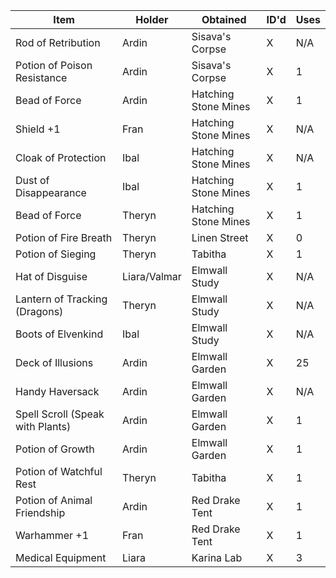| Item                             | Holder       | Obtained             | ID'd | Uses |
| -------------------------------- | ------------ | -------------------- | ---- | ---- |
| Rod of Retribution               | Ardin        | Sisava's Corpse      | X    | N/A  |
| Potion of Poison Resistance      | Ardin        | Sisava's Corpse      | X    | 1    |
| Bead of Force                    | Ardin        | Hatching Stone Mines | X    | 1    |
| Shield +1                        | Fran         | Hatching Stone Mines | X    | N/A  |
| Cloak of Protection              | Ibal         | Hatching Stone Mines | X    | N/A  |
| Dust of Disappearance            | Ibal         | Hatching Stone Mines | X    | 1    |
| Bead of Force                    | Theryn       | Hatching Stone Mines | X    | 1    |
| Potion of Fire Breath            | Theryn       | Linen Street         | X    | 0    |
| Potion of Sieging                | Theryn       | Tabitha              | X    | 1    |
| Hat of Disguise                  | Liara/Valmar | Elmwall Study        | X    | N/A  |
| Lantern of Tracking (Dragons)    | Theryn       | Elmwall Study        | X    | N/A  |
| Boots of Elvenkind               | Ibal         | Elmwall Study        | X    | N/A  |
| Deck of Illusions                | Ardin        | Elmwall Garden       | X    | 25   |
| Handy Haversack                  | Ardin        | Elmwall Garden       | X    | N/A  |
| Spell Scroll (Speak with Plants) | Ardin        | Elmwall Garden       | X    | 1    |
| Potion of Growth                 | Ardin        | Elmwall Garden       | X    | 1    |
| Potion of Watchful Rest          | Theryn       | Tabitha              | X    | 1    |
| Potion of Animal Friendship      | Ardin        | Red Drake Tent       | X    | 1    |
| Warhammer +1                     | Fran         | Red Drake Tent       | X    | 1    |
| Medical Equipment                | Liara        | Karina Lab           | X    | 3    |
